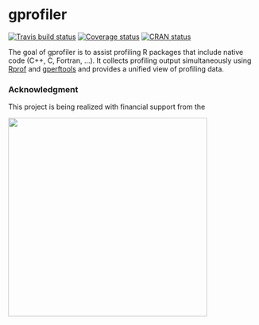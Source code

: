 
<!-- README.md is generated from README.Rmd. Please edit that file -->
gprofiler
=========

[![Travis build status](https://travis-ci.org/r-prof/gprofiler.svg?branch=master)](https://travis-ci.org/r-prof/gprofiler) [![Coverage status](https://codecov.io/gh/r-prof/gprofiler/branch/master/graph/badge.svg)](https://codecov.io/github/r-prof/gprofiler?branch=master) [![CRAN status](http://www.r-pkg.org/badges/version/gprofiler)](https://cran.r-project.org/package=gprofiler)

The goal of gprofiler is to assist profiling R packages that include native code (C++, C, Fortran, ...). It collects profiling output simultaneously using [Rprof](https://www.rdocumentation.org/packages/utils/versions/3.4.3/topics/Rprof) and [gperftools](https://github.com/gperftools/gperftools) and provides a unified view of profiling data.

### Acknowledgment

This project is being realized with financial support from the

<img src="https://www.r-consortium.org/wp-content/uploads/sites/13/2016/09/RConsortium_Horizontal_Pantone.png" width="400">
